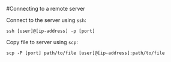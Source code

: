 #Connecting to a remote server

Connect to the server using `ssh`:

```
ssh [user]@[ip-address] -p [port]
```

Copy file to server using `scp`:

```
scp -P [port] path/to/file [user]@[ip-address]:path/to/file 
```
